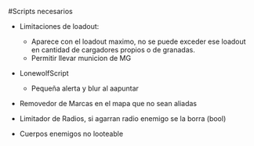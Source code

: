 #Scripts necesarios

- Limitaciones de loadout:
  - Aparece con el loadout maximo, no se puede exceder ese loadout en cantidad de cargadores propios o de granadas.
  - Permitir llevar municion de MG

- LonewolfScript
  - Pequeña alerta y blur al aapuntar

- Removedor de Marcas en el mapa que no sean aliadas

- Limitador de Radios, si agarran radio enemigo se la borra (bool)

- Cuerpos enemigos no looteable
